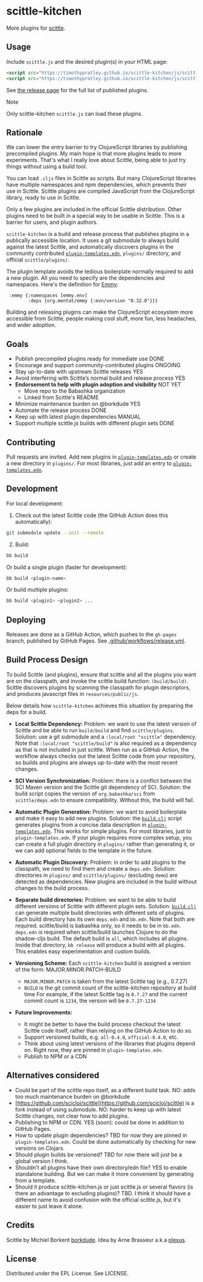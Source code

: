 # scittle-kitchen

More plugins for [scittle](https://github.com/babashka/scittle).

## Usage

Include `scittle.js` and the desired plugin(s) in your HTML page:

```html
<script src="https://timothypratley.github.io/scittle-kitchen/js/scittle.js"></script>
<script src="https://timothypratley.github.io/scittle-kitchen/js/scittle.geom.js"></script>
```

See [the release page](https://timothypratley.github.io/scittle-kitchen/) for the full list of published plugins.

> [!NOTE]
> Only scittle-kitchen `scittle.js` can load these plugins.

## Rationale

We can lower the entry barrier to try ClojureScript libraries by publishing precompiled plugins.
My main hope is that more plugins leads to more experiments.
That's what I really love about Scittle, being able to just try things without using a build tool.

You can load `.cljs` files in Scittle as scripts.
But many ClojureScript libraries have multiple namespaces and npm dependencies,
which prevents their use in Scittle.
Scittle plugins are compiled JavaScript from the ClojureScript library, ready to use in Scittle.

Only a few plugins are included in the official Scittle distribution.
Other plugins need to be built in a special way to be usable in Scittle.
This is a barrier for users, and plugin authors.

`scittle-kitchen` is a build and release process that publishes plugins in a publically accessible location.
It uses a git submodule to always build against the latest Scittle,
and automatically discovers plugins in the community contributed [`plugin-templates.edn`](plugin-templates.edn),
`plugins/` directory, and official `scittle/plugins/`.

The plugin template avoids the tedious boilerplate normally required to add a new plugin.
All you need to specify are the dependencies and namespaces.
Here's the definition for [Emmy](https://github.com/mentat-collective/emmy):

```edn
 :emmy {:namespaces [emmy.env]
        :deps {org.mentat/emmy {:mvn/version "0.32.0"}}}
```

Building and releasing plugins can make the ClojureScript ecosystem more accessible from Scittle,
people making cool stuff, more fun, less headaches, and wider adoption.

## Goals

- Publish precompiled plugins ready for immediate use DONE
- Encourage and support community-contributed plugins ONGOING
- Stay up-to-date with upstream Scittle releases YES
- Avoid interfering with Scittle’s normal build and release process YES
- **Endorsement to help with plugin adoption and visibility** NOT YET
  - Move repo to the Babashka organization
  - Linked from Scittle's README
- Minimize maintenance burden on @borkdude YES
- Automate the release process DONE
- Keep up with latest plugin dependencies MANUAL
- Support multiple scittle.js builds with different plugin sets DONE

## Contributing

Pull requests are invited.
Add new plugins in [`plugin-templates.edn`](plugin-templates.edn) or create a new directory in `plugins/`.
For most libraries, just add an entry to [`plugin-templates.edn`](plugin-templates.edn).

## Development

For local development:

1. Check out the latest Scittle code (the GitHub Action does this automatically):
  ```bash
  git submodule update --init --remote
  ```
2. Build:
  ```bash
  bb build
  ```
  Or build a single plugin (faster for development):
  ```bash
  bb build <plugin-name>
  ```
  Or build multiple plugins:
  ```bash
  bb build <plugin1> <plugin2> ...
  ```

## Deploying

Releases are done as a GitHub Action, which pushes to the `gh-pages` branch, published by GitHub Pages.
See [.github/workflows/release.yml](.github/workflows/release.yml).

## Build Process Design

To build Scittle (and plugins), ensure that scittle and all the plugins you want are on the classpath,
and invoke the scittle build function: `(build/build)`.
Scittle discovers plugins by scanning the classpath for plugin descriptors,
and produces javascript files in `resources/public/js`.

Below details how `scittle-kitchen` achieves this situation by preparing the deps for a build.

- **Local Scittle Dependency:**
  Problem: we want to use the latest version of Scittle and be able to run `build/build` and find `scittle/plugins`.
  Solution: use a git submodule and a `:local/root "scittle"` dependency.
  Note that `:local/root "scittle/build"` is also required as a dependency as that is not included in just scittle.
  When run as a GitHub Action, the workflow always checks out the latest Scittle code from your repository,
  so builds and plugins are always up-to-date with the most recent changes.

- **SCI Version Synchronization:**
  Problem: there is a conflict between the SCI Maven version and the Scittle git dependency of SCI.
  Solution: the build script copies the version of `org.babashka/sci` from `scittle/deps.edn` to ensure compatibility. Without this, the build will fail.

- **Automatic Plugin Generation:**
  Problem: we want to avoid boilerplate and make it easy to add new plugins.
  Solution: the [`build.clj`](src/scittle_kitchen/build.clj) script generates plugins from a concise data description in [`plugin-templates.edn`](plugin-templates.edn).
  This works for simple plugins.
  For most libraries, just to `plugin-templates.edn`.
  If your plugin requires more complex setup, you can create a full plugin directory in `plugins/` rather than generating it,
  or we can add optional fields to the template in the future.

- **Automatic Plugin Discovery:**
  Problem: in order to add plugins to the classpath, we need to find them and create a `deps.edn`.
  Solution: directories in `plugins/` and `scittle/plugins/` (excluding `demo`) are detected as dependencies.
  New plugins are included in the build without changes to the build process.

- **Separate build directories:**
  Problem: we want to be able to build different versions of Scittle with different plugin sets.
  Solution: [`build.clj`](src/scittle_kitchen/build.clj) can generate multiple build directories with different sets of plugins.
  Each build directory has its own `deps.edn` and `bb.edn`.
  Note that both are required. scittle/build is babashka only, so it needs to be in `bb.edn`.
  `deps.edn` is required when scittle/build launches Clojure to do the shadow-cljs build.
  The default build is `all`, which includes all plugins.
  Inside that directory, `bb release` will produce a build with all plugins. This enables easy experimentation and custom builds.

- **Versioning Scheme:**
  Each `scittle-kitchen` build is assigned a version of the form: MAJOR.MINOR.PATCH-BUILD
  - `MAJOR.MINOR.PATCH` is taken from the latest Scittle tag (e.g., 0.7.27)
  - `BUILD` is the git commit count of the scittle-kitchen repository at build time
  For example, if the latest Scittle tag is `0.7.27` and the current commit count is `1234`, the version will be `0.7.27-1234`

- **Future Improvements:**
  - It might be better to have the build process checkout the latest Scittle code itself,
    rather than relying on the GitHub Action to do so.
  - Support versioned builds, e.g. `all-0.4.0`, `official-0.4.0`, etc.
  - Think about using latest versions of the libraries that plugins depend on.
    Right now, they are pinned in `plugin-templates.edn`.
  - Publish to NPM or a CDN

## Alternatives considered

- Could be part of the scittle repo itself, as a different build task.
  NO: adds too much maintenance burden on @borkdude
- [https://github.com/scicloj/scittle](https://github.com/scicloj/scittle) is a fork instead of using submodule.
  NO: harder to keep up with latest Scittle changes, not clear how to add plugins.
- Publishing to NPM or CDN. YES (soon): could be done in addition to GitHub Pages.
- How to update plugin dependencies? TBD for now they are pinned in `plugin-templates.edn`.
  Could be done automatically by checking for new versions on Clojars.
- Should plugin builds be versioned? TBD for now there will just be a global version I think.
- Shouldn't all plugins have their own directory/edn file? YES to enable standalone building.
  But we can make it more convenient by generating from a template.
- Should it produce scittle-kitchen.js or just scittle.js or several flavors (is there an advantage to excluding plugins)? TBD. I think it should have a different name to avoid confusion with the official scittle.js, but it's easier to just leave it alone.

## Credits

Scittle by Michiel Borkent [borkdude](https://github.com/borkdude).
Idea by Arne Brasseur a.k.a [plexus](https://github.com/plexus).

## License

Distributed under the EPL License. See LICENSE.
